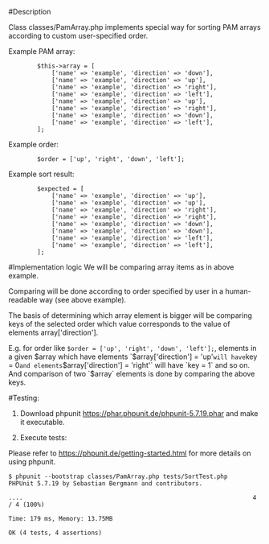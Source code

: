 #Description

Class classes/PamArray.php implements special way for sorting PAM arrays according to custom user-specified order.

Example PAM array:
```
        $this->array = [
            ['name' => 'example', 'direction' => 'down'],
            ['name' => 'example', 'direction' => 'up'],
            ['name' => 'example', 'direction' => 'right'],
            ['name' => 'example', 'direction' => 'left'],
            ['name' => 'example', 'direction' => 'up'],
            ['name' => 'example', 'direction' => 'right'],
            ['name' => 'example', 'direction' => 'down'],
            ['name' => 'example', 'direction' => 'left'],
        ];
```

Example order:
```
        $order = ['up', 'right', 'down', 'left'];
```

Example sort result:
```
        $expected = [
            ['name' => 'example', 'direction' => 'up'],
            ['name' => 'example', 'direction' => 'up'],
            ['name' => 'example', 'direction' => 'right'],
            ['name' => 'example', 'direction' => 'right'],
            ['name' => 'example', 'direction' => 'down'],
            ['name' => 'example', 'direction' => 'down'],
            ['name' => 'example', 'direction' => 'left'],
            ['name' => 'example', 'direction' => 'left'],
        ];
```

#Implementation logic
We will be comparing array items as in above example.

Comparing will be done according to order specified by user in a human-readable way (see above example).

The basis of determining which array element is bigger will be comparing keys of the selected order which value corresponds to the value of elements array['direction'].

E.g. for order like `$order = ['up', 'right', 'down', 'left'];`, elements in a given $array which have elements `$array['direction'] = 'up'` will have `key = 0` and elements `$array['direction'] = 'right'` will have `key = 1` and so on. And comparison of two `$array` elements is done by comparing the above keys. 

#Testing:
1. Download phpunit https://phar.phpunit.de/phpunit-5.7.19.phar and make it executable.

2. Execute tests:

Please refer to https://phpunit.de/getting-started.html for more details on using phpunit. 
```
$ phpunit --bootstrap classes/PamArray.php tests/SortTest.php 
PHPUnit 5.7.19 by Sebastian Bergmann and contributors.

....                                                                4 / 4 (100%)

Time: 179 ms, Memory: 13.75MB

OK (4 tests, 4 assertions)
```
